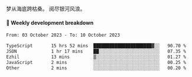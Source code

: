 梦从海底跨枯桑。
阅尽银河风浪。


#### 📝 Weekly development breakdown

<!--START_SECTION:waka-->

```txt
From: 03 October 2023 - To: 10 October 2023

TypeScript       15 hrs 52 mins  ██████████████████████▓░░   90.70 %
JSON             1 hr 17 mins    ██░░░░░░░░░░░░░░░░░░░░░░░   07.35 %
Ezhil            13 mins         ▒░░░░░░░░░░░░░░░░░░░░░░░░   01.27 %
JavaScript       2 mins          ░░░░░░░░░░░░░░░░░░░░░░░░░   00.25 %
Other            2 mins          ░░░░░░░░░░░░░░░░░░░░░░░░░   00.20 %
```

<!--END_SECTION:waka-->



